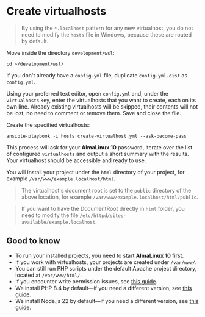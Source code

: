 # Create virtualhosts

> By using the `*.localhost` pattern for any new virtualhost, you do not need to modify the `hosts` file in Windows, because these are routed by default.

Move inside the directory `development/wsl`:

```shell
cd ~/development/wsl/
```

If you don't already have a `config.yml` file, duplicate `config.yml.dist` as `config.yml`.

Using your preferred text editor, open `config.yml` and, under the `virtualhosts` key, enter the virtualhosts that you want to create, each on its own line.
Already existing virtualhosts will be skipped, their contents will not be lost, no need to comment or remove them.
Save and close the file.

Create the specified virtualhosts:

```shell
ansible-playbook -i hosts create-virtualhost.yml --ask-become-pass
```

This process will ask for your **AlmaLinux 10** password, iterate over the list of configured `virtualhosts` and output a short summary with the results.
Your virtualhost should be accessible and ready to use.

You will install your project under the `html` directory of your project, for example `/var/www/example.localhost/html`.

> The virtualhost's document root is set to the `public` directory of the above location, for example `/var/www/example.localhost/html/public`.

> If you want to have the DocumentRoot directly in `html` folder, you need to modify the file `/etc/httpd/sites-available/example.localhost`.

## Good to know

* To run your installed projects, you need to start **AlmaLinux 10** first.
* If you work with virtualhosts, your projects are created under `/var/www/`.
* You can still run PHP scripts under the default Apache project directory, located at `/var/www/html/`.
* If you encounter write permission issues, see [this guide](https://docs.dotkernel.org/development/v2/faq/#how-do-i-fix-common-permission-issues).
* We install PHP 8.4 by default—if you need a different version, see [this guide](https://docs.dotkernel.org/development/v2/faq/#how-do-i-switch-to-a-different-version-of-php).
* We install Node.js 22 by default—if you need a different version, see [this guide](https://docs.dotkernel.org/development/v2/faq/#how-do-i-switch-to-a-different-version-of-nodejs).
